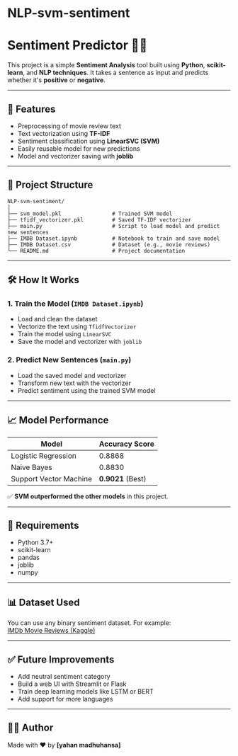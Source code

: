 # NLP-svm-sentiment

# Sentiment Predictor 🧠💬

This project is a simple **Sentiment Analysis** tool built using **Python**, **scikit-learn**, and **NLP techniques**. It takes a sentence as input and predicts whether it's **positive** or **negative**.

---

## 🚀 Features

- Preprocessing of movie review text  
- Text vectorization using **TF-IDF**  
- Sentiment classification using **LinearSVC (SVM)**  
- Easily reusable model for new predictions  
- Model and vectorizer saving with **joblib**

---

## 📁 Project Structure

```
NLP-svm-sentiment/
│
├── svm_model.pkl                # Trained SVM model
├── tfidf_vectorizer.pkl         # Saved TF-IDF vectorizer
├── main.py                      # Script to load model and predict new sentences
├── IMDB Dataset.ipynb           # Notebook to train and save model
├── IMDB Dataset.csv             # Dataset (e.g., movie reviews)
└── README.md                    # Project documentation
```

---

## 🛠️ How It Works

### 1. Train the Model (`IMDB Dataset.ipynb`)

- Load and clean the dataset  
- Vectorize the text using `TfidfVectorizer`  
- Train the model using `LinearSVC`  
- Save the model and vectorizer with `joblib`

### 2. Predict New Sentences (`main.py`)

- Load the saved model and vectorizer  
- Transform new text with the vectorizer  
- Predict sentiment using the trained SVM model

---

## 📈 Model Performance

| Model                    | Accuracy Score       |
|-------------------------|----------------------|
| Logistic Regression     | 0.8868               |
| Naive Bayes             | 0.8830               |
| Support Vector Machine  | **0.9021** (Best)    |

✅ **SVM outperformed the other models** in this project.

---

## 🧰 Requirements

- Python 3.7+
- scikit-learn
- pandas
- joblib
- numpy

---

## 📊 Dataset Used

You can use any binary sentiment dataset. For example:  
[IMDb Movie Reviews (Kaggle)](https://www.kaggle.com/datasets/lakshmi25npathi/imdb-dataset-of-50k-movie-reviews/data)

---

## ✅ Future Improvements

- Add neutral sentiment category  
- Build a web UI with Streamlit or Flask  
- Train deep learning models like LSTM or BERT  
- Add support for more languages  

---

## 🧑‍💻 Author

Made with ❤️ by **[yahan madhuhansa]**
